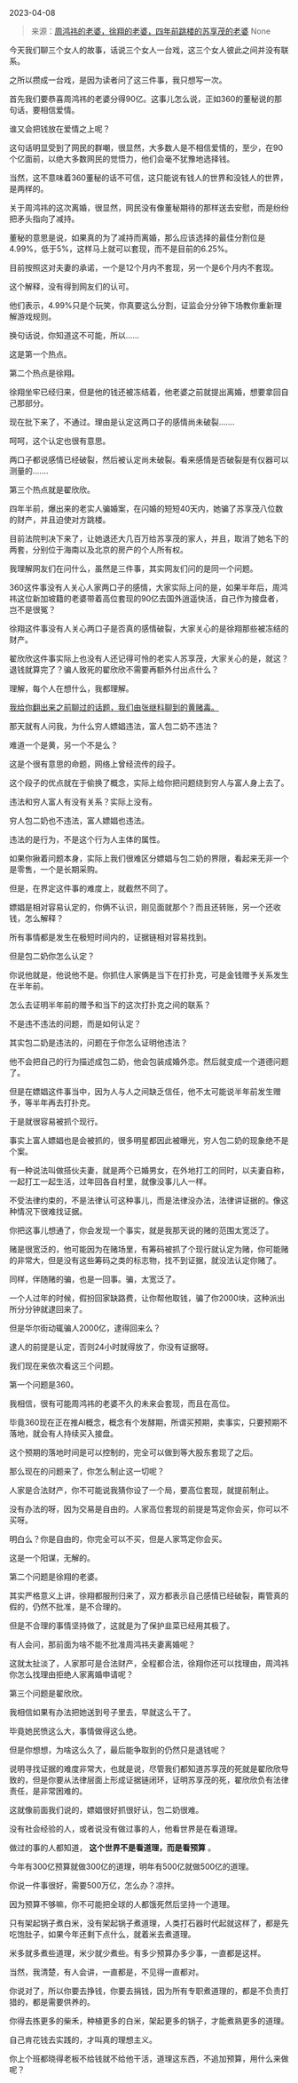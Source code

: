 2023-04-08

> 来源：[周鸿祎的老婆，徐翔的老婆，四年前跳楼的苏享茂的老婆](http://mp.weixin.qq.com/s?__biz=MzU0MjYwNDU2Mw==&amp;mid=2247510296&amp;idx=1&amp;sn=f020990e767ee54d6c66fe78ecc52503&amp;chksm=fb1ac564cc6d4c726750054dcf43d628d8b962a3d84ea2c88bcbbd22026fbce9fb0c268c2bf6&amp;scene=127#wechat_redirect)
> None

今天我们聊三个女人的故事，话说三个女人一台戏，这三个女人彼此之间并没有联系。  

之所以攒成一台戏，是因为读者问了这三件事，我只想写一次。  

首先我们要恭喜周鸿祎的老婆分得90亿。这事儿怎么说，正如360的董秘说的那句话，要相信爱情。

谁又会把钱放在爱情之上呢？  

这句话明显受到了网民的群嘲，很显然，大多数人是不相信爱情的，至少，在90个亿面前，以绝大多数网民的觉悟力，他们会毫不犹豫地选择钱。  

当然，这不意味着360董秘的话不可信，这只能说有钱人的世界和没钱人的世界，是两样的。

关于周鸿祎的这次离婚，很显然，网民没有像董秘期待的那样送去安慰，而是纷纷把矛头指向了减持。

董秘的意思是说，如果真的为了减持而离婚，那么应该选择的最佳分割位是4.99%，低于5%，这样马上就可以套现，而不是目前的6.25%。  

目前按照这对夫妻的承诺，一个是12个月内不套现，另一个是6个月内不套现。  

这个解释，没有得到网友们的认可。  

他们表示，4.99%只是个玩笑，你真要这么分割，证监会分分钟下场教你重新理解游戏规则。

换句话说，你知道这不可能，所以......  

这是第一个热点。  

第二个热点是徐翔。

徐翔坐牢已经归来，但是他的钱还被冻结着，他老婆之前就提出离婚，想要拿回自己那部分。  

现在批下来了，不通过。理由是认定这两口子的感情尚未破裂.......  

呵呵，这个认定也很有意思。  

两口子都说感情已经破裂，然后被认定尚未破裂。看来感情是否破裂是有仪器可以测量的.......

第三个热点就是翟欣欣。

四年半前，爆出来的老实人骗婚案，在闪婚的短短40天内，她骗了苏享茂八位数的财产，并且迫使对方跳楼。

目前法院判决下来了，让她退还大几百万给苏享茂的家人，并且，取消了她名下的两套，分别位于海南以及北京的房产的个人所有权。

我理解网友们在问什么，虽然是三件事，其实网友们问的是同一个问题。  

360这件事没有人关心人家两口子的感情，大家实际上问的是，如果半年后，周鸿祎这位新加坡籍的老婆带着高位套现的90亿去国外逍遥快活，自己作为接盘者，岂不是很冤？  

徐翔这件事没有人关心两口子是否真的感情破裂，大家关心的是徐翔那些被冻结的财产。  

翟欣欣这件事实际上也没有人还记得可怜的老实人苏享茂，大家关心的是，就这？退钱就算完了？骗人致死的翟欣欣不需要再额外付出点什么？

理解，每个人在想什么，我都理解。  

[我给你翻出来之前聊过的话题，我们由张继科聊到的黄赌毒。  
](http://mp.weixin.qq.com/s?__biz=MzU0MjYwNDU2Mw==&mid=2247510287&idx=1&sn=ce34f74edda8d8f566158b90941867af&chksm=fb1ac573cc6d4c659860c5c3ccd354ae754861569dc39f5c77beb54253cb4eaa534362fe1c46&scene=21#wechat_redirect)

那天就有人问我，为什么穷人嫖娼违法，富人包二奶不违法？

难道一个是黄，另一个不是么？  

这是个很有意思的命题，网络上曾经流传的段子。  

这个段子的优点就在于偷换了概念，实际上给你把问题绕到穷人与富人身上去了。  

违法和穷人富人有没有关系？实际上没有。

穷人包二奶也不违法，富人嫖娼也违法。

违法的是行为，不是这个行为人主体的属性。  

如果你揪着问题本身，实际上我们很难区分嫖娼与包二奶的界限，看起来无非一个是零售，一个是长期采购。

但是，在界定这件事的难度上，就截然不同了。  

嫖娼是相对容易认定的，你俩不认识，刚见面就那个？而且还转账，另一个还收钱，怎么解释？  

所有事情都是发生在极短时间内的，证据链相对容易找到。  

但是包二奶你怎么认定？  

你说他就是，他说他不是。你抓住人家俩是当下在打扑克，可是金钱赠予关系发生在半年前。

怎么去证明半年前的赠予和当下的这次打扑克之间的联系？  

不是违不违法的问题，而是如何认定？

其实包二奶是违法的，问题在于你怎么证明他违法？  

他不会把自己的行为描述成包二奶，他会包装成婚外恋。然后就变成一个道德问题了。

但是在嫖娼这件事当中，因为人与人之间缺乏信任，他不太可能说半年前发生赠予，等半年再去打扑克。  

于是就很容易被抓个现行。  

事实上富人嫖娼也是会被抓的，很多明星都因此被曝光，穷人包二奶的现象绝不是个案。  

有一种说法叫做搭伙夫妻，就是两个已婚男女，在外地打工的同时，以夫妻自称，一起打工一起生活，过年回各自村里，就像没事儿人一样。  

不受法律约束的，不是法律认可这种事儿，而是法律没办法，法律讲证据的。像这种情况下很难找证据。

你把这事儿想通了，你会发现一个事实，就是我那天说的赌的范围太宽泛了。  

赌是很宽泛的，他可能因为在赌场里，有筹码被抓了个现行就认定为赌，你可能赌的非常大，但是没有这些筹码之类的标志物，找不到证据，就没法认定你赌了。  

同样，伴随赌的骗，也是一回事。骗，太宽泛了。

一个人过年的时候，假扮回家缺路费，让你帮他取钱，骗了你2000块，这种派出所分分钟就逮回来了。  

但是华尔街动辄骗人2000亿，逮得回来么？

逮人的前提是认定，否则24小时就得放了，你没有证据呀。  

我们现在来依次看这三个问题。  

第一个问题是360。  

我相信，很有可能周鸿祎的老婆不久的未来会套现，而且在高位。

毕竟360现在正在推AI概念，概念有个发酵期，所谓买预期，卖事实，只要预期不落地，就会有人持续买入接盘。  

这个预期的落地时间是可以控制的，完全可以做到等大股东套现了之后。  

那么现在的问题来了，你怎么制止这一切呢？

人家是合法财产，你不可能说我猜你设了一个局，要高位套现，就提前制止。

没有办法的呀，因为交易是自由的。人家高位套现的前提是笃定你会买，你可以不买呀。  

明白么？你是自由的，你完全可以不买，但是人家笃定你会买。  

这是一个阳谋，无解的。  

第二个问题是徐翔的老婆。  

其实严格意义上讲，徐翔都服刑归来了，双方都表示自己感情已经破裂，甭管真的假的，仍然不批准，是不合理的。  

但是不合理的事情坚持做了，这就是为了保护韭菜已经用其极了。  

有人会问，那前面为啥不能不批准周鸿祎夫妻离婚呢？

这就太扯淡了，人家那可是合法财产，全程都合法，徐翔你还可以找理由，周鸿祎你怎么找理由拒绝人家离婚申请呢？

第三个问题是翟欣欣。

我相信如果有办法把她送到号子里去，早就这么干了。

毕竟她民愤这么大，事情做得这么绝。

但是你想想，为啥这么久了，最后能争取到的仍然只是退钱呢？  

说明寻找证据的难度非常大，也就是说，尽管我们都知道苏享茂的死就是翟欣欣导致的，但是你要从法律层面上形成证据链闭环，证明苏享茂的死，翟欣欣负有法律责任，是非常困难的。

这就像前面我们说的，嫖娼很好抓很好认，包二奶很难。  

没有社会经验的人，或者说没有做过事的人，他看世界是在看道理。

做过的事的人都知道， **这个世界不是看道理，而是看预算** 。  

今年有300亿预算就做300亿的道理，明年有500亿就做500亿的道理。  

你说一件事很好，需要500万亿，怎么办？凉拌。  

因为预算不够嘛，你不可能把全球的人都饿死然后坚持一个道理。  

只有架起锅子煮白米，没有架起锅子煮道理，人类打石器时代起就这样了，都是先吃饱肚子，如果今年还剩下点什么，就着米去煮道理。  

米多就多煮些道理，米少就少煮些。有多少预算办多少事，一直都是这样。  

当然，我清楚，有人会讲，一直都是，不见得一直都对。

你说对了，所以你要去挣钱，你要去捐钱，因为所有专职煮道理的，都是不负责打猎的，都是需要供养的。

你得去拣更多的柴禾，种植更多的白米，架起更多的锅子，才能煮熟更多的道理。

自己肯花钱去实践的，才叫真的理想主义。

你上个班都晓得老板不给钱就不给他干活，道理这东西，不追加预算，用什么来做呢？

